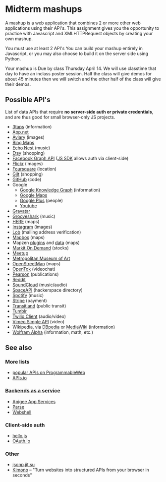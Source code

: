 # Midterm mashups


A mashup is a web application that combines 2 or more other web applications using their API's.  This assignment gives you the opportunity to practice with Javascript and XMLHTTPRequest objects by creating your own mashup.

You must use at least 2 API's  You can build your mashup entirely in Javascript, or you may also choose to build it on the server side using Python.

Your mashup is Due by class Thursday April 14.  We will use classtime that day to have an inclass poster session.  Half the class will give demos for about 45 minutes then we will switch and the other half of the class will give their demos.

## Possible API's

List of data APIs that require **no server-side auth or private credentials**, and are thus good for small browser-only JS projects.

* [3taps](http://3taps.com/developers-overview.php) (information)
* [App.net](http://developers.app.net/docs/resources/)
* [Aviary](http://www.aviary.com/web) (images)
* [Bing Maps](http://msdn.microsoft.com/en-us/library/dd877180.aspx)
* [Echo Nest](http://developer.echonest.com/) (music)
* [Etsy](http://www.etsy.com/developers/documentation/getting_started/jsonp) (shopping)
* [Facebook Graph API](https://developers.facebook.com/docs/reference/api/) ([JS SDK](https://developers.facebook.com/docs/reference/javascript/) allows auth via client-side)
* [Flickr](http://www.flickr.com/services/api/) (images)
* [Foursquare](https://developer.foursquare.com) (location)
* [Gilt](https://dev.gilt.com/page/gilt-public-apis) (shopping)
* [GitHub](http://developer.github.com/) (code)
* Google
  - [Google Knowledge Graph](https://developers.google.com/knowledge-graph/) (information)
  - [Google Maps](https://developers.google.com/maps/documentation/javascript/tutorial)
  - [Google Plus](https://developers.google.com/+/api/) (people)
  - [Youtube](https://developers.google.com/youtube/)
* [Gravatar](http://en.gravatar.com/site/implement/)
* [Grooveshark](http://developers.grooveshark.com/) (music)
* [HERE](http://developer.here.net/) (maps)
* [Instagram](http://instagram.com/developer/) (images)
* [Lob](https://www.lob.com/docs#verify) (mailing address verification)
* [Mapbox](https://www.mapbox.com/developers/) (maps)
* Mapzen [plugins](https://mapzen.com/projects/) and [data](https://mapzen.com/data/) (maps)
* [Markit On Demand](http://dev.markitondemand.com/MODApis/) (stocks)
* [Meetup](http://www.meetup.com/meetup_api/)
* [Metropolitan Museum of Art](http://scrapi.org/)
* [OpenStreetMap](http://wiki.openstreetmap.org/wiki/Develop) (maps)
* [OpenTok](http://www.tokbox.com/opentok/api/features) (videochat)
* [Pearson](http://developer.pearson.com/apis) (publications)
* [Reddit](http://www.reddit.com/dev/api)
* [SoundCloud](http://developers.soundcloud.com/) (music/audio)
* [SpaceAPI](http://spaceapi.net/) (hackerspace directory)
* [Spotify](https://developer.spotify.com/) (music)
* [Stripe](https://stripe.com/docs/stripe.js) (payment)
* [Transitland](https://transit.land/how-it-works/) (public transit)
* [Tumblr](http://www.tumblr.com/docs/en/api/v2)
* [Twilio Client](http://www.twilio.com/client) (audio/video)
* [Vimeo Simple API](http://developer.vimeo.com/apis/simple) (video)
* Wikipedia, via [DBpedia](http://dbpedia.org/About) or [MediaWiki](http://www.mediawiki.org/wiki/API) (information)
* [Wolfram Alpha](http://products.wolframalpha.com/api/) (information, math, etc.)

## See also

### More lists

* [popular APIs on ProgrammableWeb](http://www.programmableweb.com/apis/directory/1?sort=mashups)
* [APIs.io](http://apis.io)

### [Backends as a service](https://en.wikipedia.org/wiki/Backend_as_a_service)

* [Apigee App Services](http://apigee.com/docs/app_services)
* [Parse](https://parse.com)
* [Webshell](http://webshell.io)

### Client-side auth

* [hello.js](http://adodson.com/hello.js/)
* [OAuth.io](https://oauth.io)

### Other

* [jsonp.jit.su](https://jsonp.nodejitsu.com)
* [Kimono](https://www.kimonolabs.com/) – "Turn websites into structured APIs from your browser in seconds"
